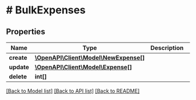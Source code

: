 # # BulkExpenses

## Properties

Name | Type | Description | Notes
------------ | ------------- | ------------- | -------------
**create** | [**\OpenAPI\Client\Model\NewExpense[]**](NewExpense.md) |  | [optional] 
**update** | [**\OpenAPI\Client\Model\Expense[]**](Expense.md) |  | [optional] 
**delete** | **int[]** |  | [optional] 

[[Back to Model list]](../../README.md#documentation-for-models) [[Back to API list]](../../README.md#documentation-for-api-endpoints) [[Back to README]](../../README.md)


